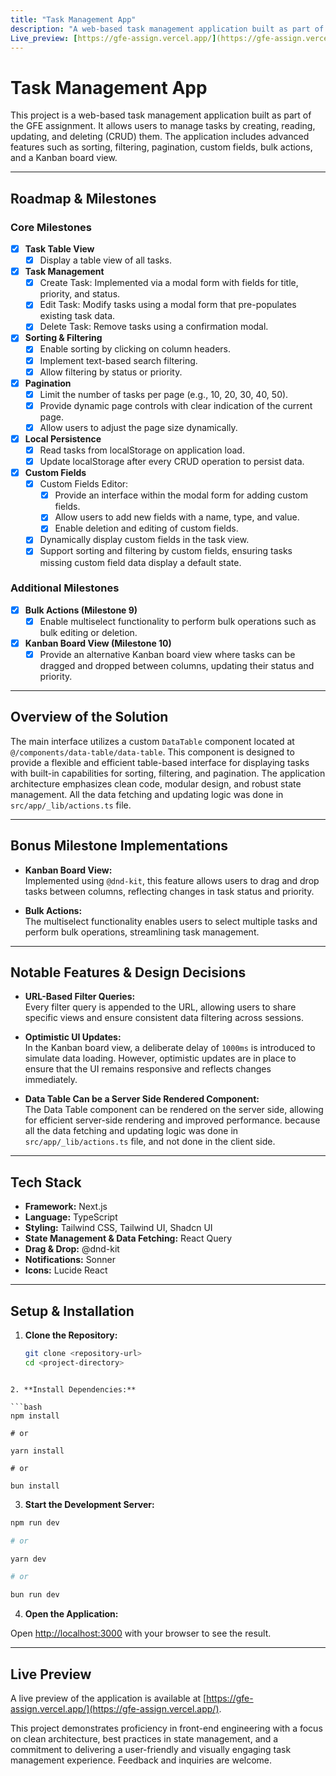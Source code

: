 ```yaml
---
title: "Task Management App"
description: "A web-based task management application built as part of the GFE assignment."
Live_preview: [https://gfe-assign.vercel.app/](https://gfe-assign.vercel.app/)
---
```


# Task Management App

This project is a web-based task management application built as part of the GFE assignment. It allows users to manage tasks by creating, reading, updating, and deleting (CRUD) them. The application includes advanced features such as sorting, filtering, pagination, custom fields, bulk actions, and a Kanban board view.

---

## Roadmap & Milestones

### Core Milestones

- [x] **Task Table View**
  - [x] Display a table view of all tasks.

- [x] **Task Management**
  - [x] Create Task: Implemented via a modal form with fields for title, priority, and status.
  - [x] Edit Task: Modify tasks using a modal form that pre-populates existing task data.
  - [x] Delete Task: Remove tasks using a confirmation modal.

- [x] **Sorting & Filtering**
  - [x] Enable sorting by clicking on column headers.
  - [x] Implement text-based search filtering.
  - [x] Allow filtering by status or priority.

- [x] **Pagination**
  - [x] Limit the number of tasks per page (e.g., 10, 20, 30, 40, 50).
  - [x] Provide dynamic page controls with clear indication of the current page.
  - [x] Allow users to adjust the page size dynamically.

- [x] **Local Persistence**
  - [x] Read tasks from localStorage on application load.
  - [x] Update localStorage after every CRUD operation to persist data.

- [x] **Custom Fields**
  - [x] Custom Fields Editor:
    - [x] Provide an interface within the modal form for adding custom fields.
    - [x] Allow users to add new fields with a name, type, and value.
    - [x] Enable deletion and editing of custom fields.
  - [x] Dynamically display custom fields in the task view.
  - [x] Support sorting and filtering by custom fields, ensuring tasks missing custom field data display a default state.

### Additional Milestones

- [x] **Bulk Actions (Milestone 9)**
  - [x] Enable multiselect functionality to perform bulk operations such as bulk editing or deletion.

- [x] **Kanban Board View (Milestone 10)**
  - [x] Provide an alternative Kanban board view where tasks can be dragged and dropped between columns, updating their status and priority.

---

## Overview of the Solution

The main interface utilizes a custom `DataTable` component located at `@/components/data-table/data-table`. This component is designed to provide a flexible and efficient table-based interface for displaying tasks with built-in capabilities for sorting, filtering, and pagination. The application architecture emphasizes clean code, modular design, and robust state management. All the data fetching and updating logic was done in `src/app/_lib/actions.ts` file.

---

## Bonus Milestone Implementations

- **Kanban Board View:**  
  Implemented using `@dnd-kit`, this feature allows users to drag and drop tasks between columns, reflecting changes in task status and priority.

- **Bulk Actions:**  
  The multiselect functionality enables users to select multiple tasks and perform bulk operations, streamlining task management.

---

## Notable Features & Design Decisions

- **URL-Based Filter Queries:**  
  Every filter query is appended to the URL, allowing users to share specific views and ensure consistent data filtering across sessions.

- **Optimistic UI Updates:**  
  In the Kanban board view, a deliberate delay of `1000ms` is introduced to simulate data loading. However, optimistic updates are in place to ensure that the UI remains responsive and reflects changes immediately.

- **Data Table Can be a Server Side Rendered Component:**  
  The Data Table component can be rendered on the server side, allowing for efficient server-side rendering and improved performance. because all the data fetching and updating logic was done in `src/app/_lib/actions.ts` file, and not done in the client side.

---

## Tech Stack

- **Framework:** Next.js
- **Language:** TypeScript
- **Styling:** Tailwind CSS, Tailwind UI, Shadcn UI
- **State Management & Data Fetching:** React Query
- **Drag & Drop:** @dnd-kit
- **Notifications:** Sonner
- **Icons:** Lucide React

---

## Setup & Installation

1. **Clone the Repository:**

   ```bash
   git clone <repository-url>
   cd <project-directory>
  ```

2. **Install Dependencies:**

  ```bash
  npm install

  # or

  yarn install

  # or

  bun install
  ```

3. **Start the Development Server:**

  ```bash
  npm run dev

  # or

  yarn dev

  # or

  bun run dev
  ```

4. **Open the Application:**

  Open [http://localhost:3000](http://localhost:3000) with your browser to see the result.

---

## Live Preview
A live preview of the application is available at [https://gfe-assign.vercel.app/](https://gfe-assign.vercel.app/).

This project demonstrates proficiency in front-end engineering with a focus on clean architecture, best practices in state management, and a commitment to delivering a user-friendly and visually engaging task management experience. Feedback and inquiries are welcome.